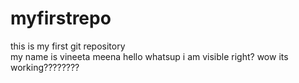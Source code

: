 # myfirstrepo
this is my first git repository
<br>
my name is vineeta meena
hello
whatsup 
i am visible right?
wow its working????????